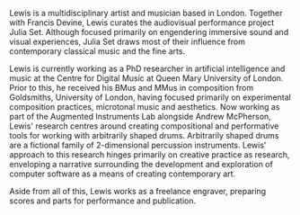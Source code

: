 Lewis is a multidisciplinary artist and musician based in London. Together with Francis Devine, Lewis curates the audiovisual performance project Julia Set. Although focused primarily on engendering immersive sound and visual experiences, Julia Set draws most of their influence from contemporary classical music and the fine arts.

Lewis is currently working as a PhD researcher in artificial intelligence and music at the Centre for Digital Music at Queen Mary University of London. Prior to this, he received his BMus and MMus in composition from Goldsmiths, University of London, having focused primarily on experimental composition practices, microtonal music and aesthetics. Now working as part of the Augmented Instruments Lab alongside Andrew McPherson, Lewis' research centres around creating compositional and performative tools for working with arbitrarily shaped drums. Arbitrarily shaped drums are a fictional family of 2-dimensional percussion instruments. Lewis' approach to this research hinges primarily on creative practice as research, enveloping a narrative surrounding the development and exploration of computer software as a means of creating contemporary art.

Aside from all of this, Lewis works as a freelance engraver, preparing scores and parts for performance and publication.
